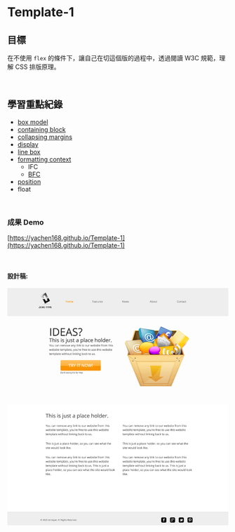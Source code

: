 # Template-1
## 目標
在不使用 `flex` 的條件下，讓自己在切這個版的過程中，透過閱讀 W3C 規範，理解 CSS 排版原理。

<br>

## 學習重點紀錄
- [box model](https://yachen168.github.io/article/box-model.html)
- [containing block](https://yachen168.github.io/article/Containing-block.html)
- [collapsing margins](https://yachen168.github.io/article/Collapsing-margins.html)
- [display](https://yachen168.github.io/article/display.html)
- [line box](https://yachen168.github.io/article/LineBox.html) 
- [formatting context](https://yachen168.github.io/article/Formatting-context.html)
  - IFC
  - [BFC](https://yachen168.github.io/article/Block-formatting-context.html) 
- [position](https://yachen168.github.io/article/Position.html)
- float

<br>

### 成果 Demo
[https://yachen168.github.io/Template-1](https://yachen168.github.io/Template-1)

<br>

#### 設計稿:

![image](/template1.png)
